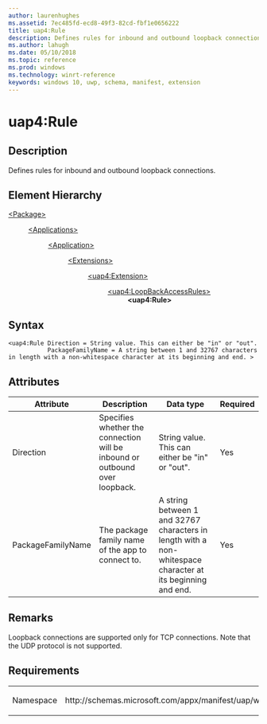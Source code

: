 ```yaml
---
author: laurenhughes
ms.assetid: 7ec485fd-ecd8-49f3-82cd-fbf1e0656222
title: uap4:Rule
description: Defines rules for inbound and outbound loopback connections.
ms.author: lahugh
ms.date: 05/10/2018
ms.topic: reference
ms.prod: windows
ms.technology: winrt-reference
keywords: windows 10, uwp, schema, manifest, extension 
---
```


# uap4:Rule

## Description
Defines rules for inbound and outbound loopback connections.

## Element Hierarchy
<dl>
<dt><a href="element-package.md">&lt;Package&gt;</a></dt>
<dd>
<dl>
<dt><a href="element-applications.md">&lt;Applications&gt;</a></dt>
<dd>
<dl>
<dt><a href="element-application.md">&lt;Application&gt;</a></dt>
<dd>
<dl>
<dt><a href="element-1-extensions.md">&lt;Extensions&gt;</a></dt>
<dd>
<dl>
<dt><a href="element-uap4-extension.md">&lt;uap4:Extension&gt;</a></dt>
<dd>
<dl>
<dt><a href="element-uap4-loopbackaccessrules.md">&lt;uap4:LoopBackAccessRules&gt;</a></dt>
<dd><b>&lt;uap4:Rule&gt;</b></dd>
</dl>
</dd>
</dl>
</dd>
</dl>
</dd>
</dl>
</dd>
</dl>
</dd>
</dl>


## Syntax
```syntax
<uap4:Rule Direction = String value. This can either be "in" or "out".
           PackageFamilyName = A string between 1 and 32767 characters in length with a non-whitespace character at its beginning and end. >                  
```

## Attributes
| Attribute | Description | Data type | Required |
|-----------|-------------|-----------|----------|
| Direction | Specifies whether the connection will be inbound or outbound over loopback. | String value. This can either be "in" or "out". | Yes |
| PackageFamilyName | The package family name of the app to connect to. | A string between 1 and 32767 characters in length with a non-whitespace character at its beginning and end. | Yes |

## Remarks
Loopback connections are supported only for TCP connections. Note that the UDP protocol is not supported.

## Requirements

<table>
<colgroup>
<col width="50%" />
<col width="50%" />
</colgroup>
<tbody>
<tr class="odd">
<td><p>Namespace</p></td>
<td><p>http://schemas.microsoft.com/appx/manifest/uap/windows10/4</p></td>
</tr>
</tbody>
</table>